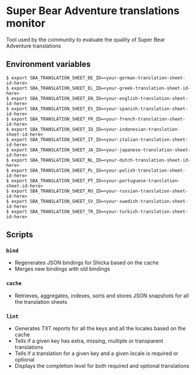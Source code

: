 # Super Bear Adventure translations monitor

Tool used by the community to evaluate the quality of Super Bear Adventure translations

## Environment variables

```shell
$ export SBA_TRANSLATION_SHEET_DE_ID=<your-german-translation-sheet-id-here>
$ export SBA_TRANSLATION_SHEET_EL_ID=<your-greek-translation-sheet-id-here>
$ export SBA_TRANSLATION_SHEET_EN_ID=<your-english-translation-sheet-id-here>
$ export SBA_TRANSLATION_SHEET_ES_ID=<your-spanish-translation-sheet-id-here>
$ export SBA_TRANSLATION_SHEET_FR_ID=<your-french-translation-sheet-id-here>
$ export SBA_TRANSLATION_SHEET_ID_ID=<your-indonesian-translation-sheet-id-here>
$ export SBA_TRANSLATION_SHEET_IT_ID=<your-italian-translation-sheet-id-here>
$ export SBA_TRANSLATION_SHEET_JA_ID=<your-japanese-translation-sheet-id-here>
$ export SBA_TRANSLATION_SHEET_NL_ID=<your-dutch-translation-sheet-id-here>
$ export SBA_TRANSLATION_SHEET_PL_ID=<your-polish-translation-sheet-id-here>
$ export SBA_TRANSLATION_SHEET_PT_ID=<your-portuguese-translation-sheet-id-here>
$ export SBA_TRANSLATION_SHEET_RU_ID=<your-russian-translation-sheet-id-here>
$ export SBA_TRANSLATION_SHEET_SV_ID=<your-swedish-translation-sheet-id-here>
$ export SBA_TRANSLATION_SHEET_TR_ID=<your-turkish-translation-sheet-id-here>
```

## Scripts

### `bind`

- Regenerates JSON bindings for Shicka based on the cache
- Merges new bindings with old bindings

### `cache`

- Retrieves, aggregates, indexes, sorts and stores JSON snapshots for all the translation sheets

### `lint`

- Generates TXT reports for all the keys and all the locales based on the cache
- Tells if a given key has extra, missing, multiple or transparent translations
- Tells if a translation for a given key and a given locale is required or optional
- Displays the completion level for both required and optional translations
